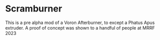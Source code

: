 # Scramburner

This is a pre alpha mod of a Voron Afterburner, to except a Phatus Apus extruder. A proof of concept was shown to a handful of people at MRRF 2023
